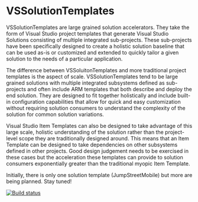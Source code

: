# VSSolutionTemplates
VSSolutionTemplates are large grained solution accelerators.  They take the form of Visual Studio project templates that generate Visual Studio Solutions consisting of multiple integrated sub-projects.  These sub-projects have been specifically designed to create a holistic solution baseline that can be used as-is or customized and extended to quickly tailor a given solution to the needs of a particular application.  

The difference between VSSoluitonTemplates and more traditional project templates is the aspect of scale. VSSolutionTemplates tend to be large grained solutions with multiple integrated subsystems defined as sub-projects and often include ARM templates that both describe and deploy the end solution.  They are designed to fit together holistically and include built-in configuration capabilities that allow for quick and easy customization without requiring solution consumers to understand the complexity of the solution for common solution variations.  

Visual Studio Item Templates can also be designed to take advantage of this large scale, holistic understanding of the solution rather than the project-level scope they are traditionally designed around.  This means that an Item Template can be designed to take dependencies on other subsystems defined in other projects.  Good design judgement needs to be exercised in these cases but the acceleration these templates can provide to solution consumers exponentially greater than the traditional myopic Item Template. 

Initially, there is only one solution template (JumpStreetMobile) but more are being planned.  Stay tuned!

[![Build status](https://ci.appveyor.com/api/projects/status/hjjcd8lj82oeofjs?svg=true)](https://ci.appveyor.com/project/sayedihashimi/vssolutiontemplates)
